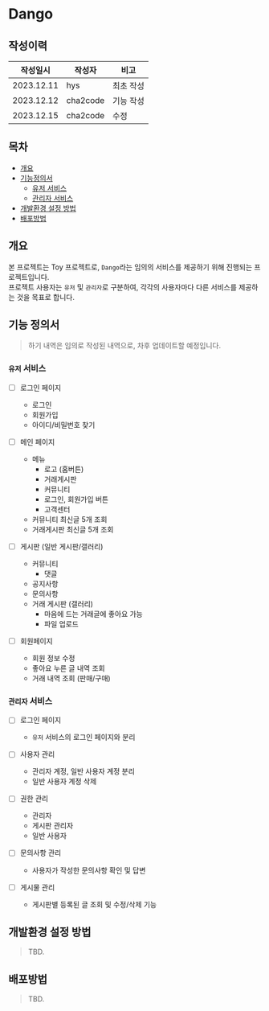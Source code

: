 # Dango

## 작성이력
| 작성일시       | 작성자 | 비고    |
|------------|-----|-------|
| 2023.12.11 | hys | 최초 작성 |
| 2023.12.12 | cha2code | 기능 작성 |
| 2023.12.15 | cha2code | 수정 |


## 목차
* [개요](#개요)
* [기능정의서](#기능-정의서)
    * [유저 서비스](#유저-서비스)
    * [관리자 서비스](#관리자-서비스)
* [개발환경 설정 방법](#개발환경-설정-방법)
* [배포방법](#배포방법)


## 개요
본 프로젝트는 Toy 프로젝트로, `Dango`라는 임의의 서비스를 제공하기 위해 진행되는 프로젝트입니다. \
프로젝트 사용자는 `유저` 및 `관리자`로 구분하여, 각각의 사용자마다 다른 서비스를 제공하는 것을 목표로 합니다.


## 기능 정의서
> 하기 내역은 임의로 작성된 내역으로, 차후 업데이트할 예정입니다.

### `유저` 서비스
* [ ] 로그인 페이지
   * 로그인
   * 회원가입
   * 아이디/비밀번호 찾기
      
* [ ] 메인 페이지
   * 메뉴
      * 로고 (홈버튼)
      * 거래게시판
      * 커뮤니티
      * 로그인, 회원가입 버튼
      * 고객센터
   * 커뮤니티 최신글 5개 조회
   * 거래게시판 최신글 5개 조회
  
* [ ] 게시판 (일반 게시판/갤러리)
   * 커뮤니티
      * 댓글
   * 공지사항
   * 문의사항
   * 거래 게시판 (갤러리)
      * 마음에 드는 거래글에 좋아요 가능
      * 파일 업로드
  
* [ ] 회원페이지
   * 회원 정보 수정
   * 좋아요 누른 글 내역 조회
   * 거래 내역 조회 (판매/구매) 

### `관리자` 서비스
* [ ] 로그인 페이지
   * `유저` 서비스의 로그인 페이지와 분리  
     
* [ ] 사용자 관리
   * 관리자 계정, 일반 사용자 계정 분리
   * 일반 사용자 계정 삭제

* [ ] 권한 관리
   * 관리자
   * 게시판 관리자
   * 일반 사용자
     
* [ ] 문의사항 관리
   * 사용자가 작성한 문의사항 확인 및 답변
      
* [ ] 게시물 관리
   * 게시판별 등록된 글 조회 및 수정/삭제 기능

## 개발환경 설정 방법
> TBD. 

## 배포방법
> TBD.

